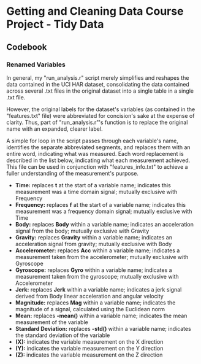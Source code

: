 # Getting and Cleaning Data Course Project - Tidy Data
## Codebook

### Renamed Variables
In general, my "run_analysis.r" script merely simplifies and reshapes the data contained 
in the UCI HAR dataset, consolidating the data contained across several .txt files in the 
original dataset into a single table in a single .txt file.

However, the original labels for the dataset's variables (as contained in the "features.txt"
file) were abbreviated for concision's sake at the expense of clarity. Thus, part of "run_analysis.r"'s
function is to replace the original name with an expanded, clearer label.

A simple for loop in the script passes through each variable's name, identifies the separate 
abbreviated segments, and replaces them with an entire word, indicating what was measured. 
Each word replacement is described in the list below, indicating what each measurement 
achieved. This file can be used in conjunction with "features_info.txt" to achieve a fuller 
understanding of the measurement's purpose.

* **Time:** replaces **t** at the start of a variable name; indicates this measurement was a 
time domain signal; mutually exclusive with Frequency
* **Frequency:** replaces **f** at the start of a variable name; indicates this measurement 
was a frequency domain signal; mutually exclusive with Time
* **Body:** replaces **Body** within a variable name; indicates an acceleration signal from 
the body; mutually exclusive with Gravity
* **Gravity:** replaces **Gravity** within a variable name; indicates an acceleration signal
from gravity; mutually exclusive with Body
* **Accelerometer:** replaces **Acc** within a variable name; indicates a measurement taken 
from the accelerometer; mutually exclusive with Gyroscope
* **Gyroscope:** replaces **Gyro** within a variable name; indicates a measurement taken from 
the gyroscope; mutually exclusive with Accelerometer
* **Jerk:** replaces **Jerk** within a variable name; indicates a jerk signal derived from
Body linear acceleration and angular velocity
* **Magnitude:** replaces **Mag** within a variable name; indicates the magnitude of a signal,
calculated using the Euclidean norm
* **Mean:** replaces **-mean()** within a variable name; indicates the mean measurement of the 
variable
* **Standard Deviation:** replaces **-std()** within a variable name; indicates the standard 
deviation of the variable
* **(X):** indicates the variable measurement on the X direction
* **(Y):** indicates the variable measurement on the Y direction
* **(Z):** indicates the variable measurement on the Z direction
